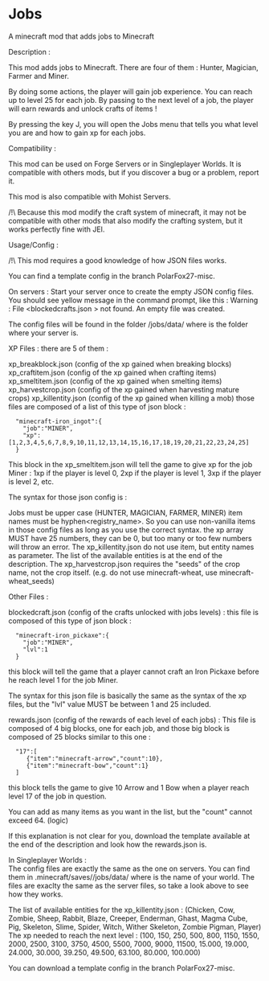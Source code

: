 # Jobs
A minecraft mod that adds jobs to Minecraft

Description :

This mod adds jobs to Minecraft. There are four of them : Hunter, Magician, Farmer and Miner. 

By doing some actions, the player will gain job experience. You can reach up to level 25 for each job. By passing to the next level of a job, the player will earn rewards and unlock crafts of items !

By pressing the key J, you will open the Jobs menu that tells you what level you are and how to gain xp for each jobs.

 

Compatibility :

This mod can be used on Forge Servers or in Singleplayer Worlds. It is compatible with others mods, but if you discover a bug or a problem, report it.

This mod is also compatible with Mohist Servers.

/!\ Because this mod modify the craft system of minecraft, it may not be compatible with other mods that also modify the crafting system, but it works perfectly fine with JEI.

 

Usage/Config : 

/!\ This mod requires a good knowledge of how JSON files works.

You can find a template config in the branch PolarFox27-misc.

 

On servers :  Start your server once to create the empty JSON config files. You should see yellow message in the command prompt, like this : Warning : File <blockedcrafts.json > not found. An empty file was created.

The config files will be found in the folder /jobs/data/ where is the folder where your server is.

XP Files  :  there are 5 of them :

xp_breakblock.json (config of the xp gained when breaking blocks) 
xp_craftitem.json (config of the xp gained when crafting items) 
xp_smeltitem.json (config of the xp gained when smelting items) 
xp_harvestcrop.json (config of the xp gained when harvesting mature crops) 
xp_killentity.json (config of the xp gained when killing a mob) those files are composed of a list of this type of json block : 

      "minecraft-iron_ingot":{
        "job":"MINER",
        "xp":[1,2,3,4,5,6,7,8,9,10,11,12,13,14,15,16,17,18,19,20,21,22,23,24,25]
      }
This block in the xp_smeltitem.json will tell the game to give xp for the job Miner  : 1xp if the player is level 0, 2xp if the player is level 1, 3xp if the player is level 2, etc.

The syntax for those json config is : 

Jobs must be upper case (HUNTER, MAGICIAN, FARMER, MINER) item names must be hyphen<registry_name>. So you can use non-vanilla items in those config files as long as you use the correct syntax.  the xp array MUST have 25 numbers, they can be 0, but too many or too few numbers will throw an error. The xp_killentity.json do not use item, but entity names as parameter. The list of the available entities is at the end of the description. The xp_harvestcrop.json requires the "seeds" of the crop name, not the crop itself. (e.g. do not use minecraft-wheat, use minecraft-wheat_seeds)  

Other Files :

blockedcraft.json (config of the crafts unlocked with jobs levels) :
this file is composed of this type of json block : 

      "minecraft-iron_pickaxe":{
        "job":"MINER",
        "lvl":1
      }
this block will tell the game that a player cannot craft an Iron Pickaxe before he reach level 1 for the job Miner.

The syntax for this json file is basically the same as the syntax of the xp files, but the "lvl" value MUST be between 1 and 25 included.

 

rewards.json (config of the rewards of each level of each jobs) :
This file is composed of 4 big blocks, one for each job, and those big block is composed of 25 blocks similar to this one : 

      "17":[
         {"item":"minecraft-arrow","count":10},
         {"item":"minecraft-bow","count":1}
      ]
this block tells the game to give 10 Arrow and 1 Bow when a player reach level 17 of the job in question.

You can add as many items as you want in the list, but the "count" cannot exceed 64. (logic)

If this explanation is not clear for you, download the template available at the end of the description and look how the rewards.json is.

 

 

In Singleplayer Worlds :  
    The config files are exactly the same as the one on servers. You can find them in .minecraft/saves//jobs/data/ where is the name of your world.
    The files are exaclty the same as the server files, so take a look above to see how they works.

 

 

The list of available entities for the xp_killentity.json : (Chicken, Cow, Zombie, Sheep, Rabbit, Blaze, Creeper, Enderman, Ghast, Magma Cube, Pig, Skeleton, Slime, Spider, Witch, Wither Skeleton, Zombie Pigman, Player) 
The xp needed to reach the next level : (100, 150, 250, 500, 800, 1150, 1550, 2000, 2500, 3100, 3750, 4500, 5500, 7000, 9000, 11500, 15.000, 19.000, 24.000, 30.000, 39.250, 49.500, 63.100, 80.000, 100.000)  

You can download a template config in the branch PolarFox27-misc.
